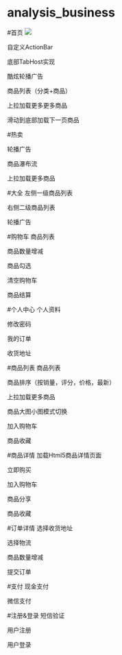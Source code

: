 # analysis_business
#首页
![](http://7mno4h.com2.z0.glb.qiniucdn.com/yy_home.png)

自定义ActionBar

底部TabHost实现

酷炫轮播广告

商品列表（分类+商品）

上拉加载更多更多商品

滑动到底部加载下一页商品

#热卖

轮播广告

商品瀑布流

上拉加载更多商品

#大全
左侧一级商品列表

右侧二级商品列表

轮播广告

#购物车
商品列表

商品数量增减

商品勾选

清空购物车

商品结算

#个人中心
个人资料

修改密码

我的订单

收货地址

#商品列表
商品列表

商品排序（按销量，评分，价格，最新）

上拉加载更多商品

商品大图小图模式切换

加入购物车

商品收藏

#商品详情
加载Html5商品详情页面

立即购买

加入购物车

商品分享

商品收藏

#订单详情
选择收货地址

选择物流

商品数量增减

提交订单

#支付
现金支付

微信支付

#注册&登录
短信验证

用户注册

用户登录
